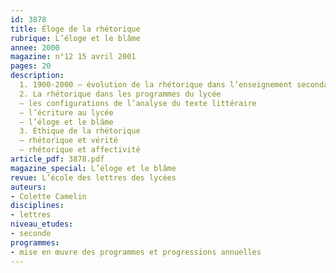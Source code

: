 ```yaml
---
id: 3878
title: Éloge de la rhétorique
rubrique: L’éloge et le blâme
annee: 2000
magazine: n°12 15 avril 2001
pages: 20
description: 
  1. 1900-2000 – évolution de la rhétorique dans l’enseignement secondaire
  2. La rhétorique dans les programmes du lycée
  – les configurations de l’analyse du texte littéraire
  – l’écriture au lycée
  – l’éloge et le blâme
  3. Éthique de la rhétorique
  – rhétorique et vérité
  – rhétorique et affectivité
article_pdf: 3878.pdf
magazine_special: L’éloge et le blâme
revue: L’école des lettres des lycées
auteurs:
- Colette Camelin
disciplines:
- lettres
niveau_etudes:
- seconde
programmes:
- mise en œuvre des programmes et progressions annuelles
---
```

